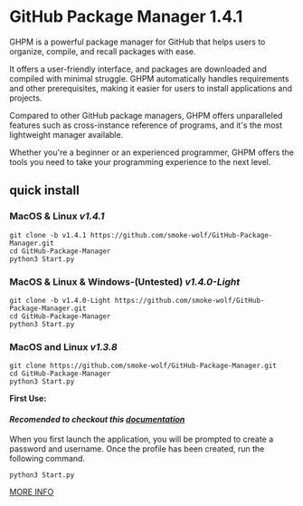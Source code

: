 # GitHub Package Manager 1.4.1

GHPM is a powerful package manager for GitHub that helps users to organize, compile, and recall packages with ease.

It offers a user-friendly interface, and packages are downloaded and compiled with minimal struggle. GHPM automatically handles requirements and other prerequisites, making it easier for users to install applications and projects.

Compared to other GitHub package managers, GHPM offers unparalleled features such as cross-instance reference of programs, and it's the most lightweight manager available.

Whether you're a beginner or an experienced programmer, GHPM offers the tools you need to take your programming experience to the next level.

## quick install
### MacOS & Linux *v1.4.1*
	git clone -b v1.4.1 https://github.com/smoke-wolf/GitHub-Package-Manager.git
	cd GitHub-Package-Manager
	python3 Start.py
### MacOS & Linux & Windows-(Untested) *v1.4.0-Light*
	git clone -b v1.4.0-Light https://github.com/smoke-wolf/GitHub-Package-Manager.git
	cd GitHub-Package-Manager
	python3 Start.py
### MacOS and Linux *v1.3.8*
	git clone https://github.com/smoke-wolf/GitHub-Package-Manager.git
	cd GitHub-Package-Manager
	python3 Start.py

	
**First Use:**

#### *Recomended to checkout this [documentation](https://github.com/smoke-wolf/GitHub-Package-Manager/wiki)*
When you first launch the application, you will be prompted to create a password and username. Once the profile has been created, run the following command.

	python3 Start.py


[MORE INFO](https://raw.githubusercontent.com/smoke-wolf/GitHub-Package-Manager/main/System/Cache/System/ErrorLog/Errors)

